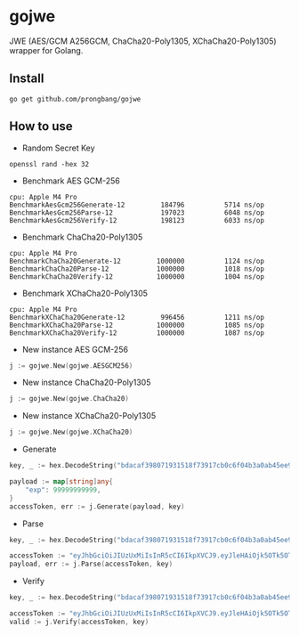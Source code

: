 # gojwe

JWE (AES/GCM A256GCM, ChaCha20-Poly1305, XChaCha20-Poly1305) wrapper for Golang.

## Install

```shell
go get github.com/prongbang/gojwe
```

## How to use

- Random Secret Key

```shell
openssl rand -hex 32
```

- Benchmark AES GCM-256

```shell
cpu: Apple M4 Pro
BenchmarkAesGcm256Generate-12    	  184796	      5714 ns/op
BenchmarkAesGcm256Parse-12       	  197023	      6048 ns/op
BenchmarkAesGcm256Verify-12      	  198123	      6033 ns/op
```

- Benchmark ChaCha20-Poly1305

```shell
cpu: Apple M4 Pro
BenchmarkChaCha20Generate-12     	 1000000	      1124 ns/op
BenchmarkChaCha20Parse-12        	 1000000	      1018 ns/op
BenchmarkChaCha20Verify-12       	 1000000	      1004 ns/op
```

- Benchmark XChaCha20-Poly1305

```shell
cpu: Apple M4 Pro
BenchmarkXChaCha20Generate-12    	  996456	      1211 ns/op
BenchmarkXChaCha20Parse-12       	 1000000	      1085 ns/op
BenchmarkXChaCha20Verify-12      	 1000000	      1087 ns/op
```

- New instance AES GCM-256

```go
j := gojwe.New(gojwe.AESGCM256)
```

- New instance ChaCha20-Poly1305

```go
j := gojwe.New(gojwe.ChaCha20)
```

- New instance XChaCha20-Poly1305

```go
j := gojwe.New(gojwe.XChaCha20)
```

- Generate

```go
key, _ := hex.DecodeString("bdacaf398071931518f73917cb0c6f04b3a0ab45ee9cbedc258047a8c149a3e1")

payload := map[string]any{
    "exp": 99999999999,
}
accessToken, err := j.Generate(payload, key)
```

- Parse

```go
key, _ := hex.DecodeString("bdacaf398071931518f73917cb0c6f04b3a0ab45ee9cbedc258047a8c149a3e1")

accessToken := "eyJhbGciOiJIUzUxMiIsInR5cCI6IkpXVCJ9.eyJleHAiOjk5OTk5OTk5OTk5fQ.rMKkGe6riuLZ3boYiMZsk5xrT7S-7VK6gZmFs1_7kKtVUkpvGatudYI5ZSkwIQ-iJKp2XskCxzn_6fVkCohtUQ"
payload, err := j.Parse(accessToken, key)
```

- Verify

```go
key, _ := hex.DecodeString("bdacaf398071931518f73917cb0c6f04b3a0ab45ee9cbedc258047a8c149a3e1")

accessToken := "eyJhbGciOiJIUzUxMiIsInR5cCI6IkpXVCJ9.eyJleHAiOjk5OTk5OTk5OTk5fQ.rMKkGe6riuLZ3boYiMZsk5xrT7S-7VK6gZmFs1_7kKtVUkpvGatudYI5ZSkwIQ-iJKp2XskCxzn_6fVkCohtUQ"
valid := j.Verify(accessToken, key)
```
